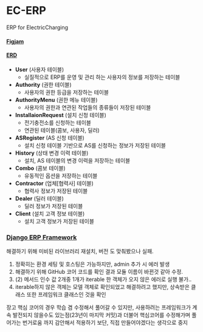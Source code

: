 # EC-ERP
ERP for ElectricCharging

#### [Figjam](https://www.figma.com/board/qfnAYMr465GPgesbUgnaJ2/%EC%A0%84%EA%B8%B0%EC%B6%A9%EC%A0%84%EC%86%8C_ERP?node-id=0-1&t=oOI0q1hnH0WGPg6D-0)
#### [ERD](https://www.erdcloud.com/d/x8CkAhn5bPjbQ5Zk2)
- **User** (사용자 테이블)
  - 실질적으로 ERP를 운영 및 관리 하는 사용자의 정보를 저장하는 테이블
- **Authority** (권한 테이블)
  - 사용자의 권한 등급을 저장하는 테이블
- **AuthorityMenu** (권한 메뉴 테이블)
  - 사용자의 권한과 연관된 작업들의 종류들이 저장된 테이블
- **InstallaionRequest** (설치 신청 테이블)
  - 전기충전소를 신청하는 테이블
  - 연관된 테이블(콤보, 사용자, 딜러)
- **ASRegister** (AS 신청 테이블)
  - 설치 신청 테이블 기반으로 AS를 신청하는 정보가 저장된 테이블
- **History** (상태 변경 이력 테이블)
  - 설치, AS 테이블의 변경 이력을 저장하는 테이블
- **Combo** (콤보 테이블)
  - 유동적인 옵션을 저장하는 테이블
- **Contractor** (업체[협력사] 테이블)
  - 협력사 정보가 저장된 테이블
- **Dealer** (딜러 테이블)
  - 딜러 정보가 저장된 테이블
- **Client** (설치 고객 정보 테이블)
  - 설치 고객 정보가 저장된 테이블




### [Django ERP Framework](https://django-erp-framework.readthedocs.io/en/latest/index.html)

해결하기 위해 미비된 라이브러리 재설치, 버전 도 맞춰봤으나 실패.

1. 정확히는 환경 세팅 및 호스팅은 가능하지만, admin 추가 시 에러 발생
2. 해결하기 위해 GitHub 코어 코드를 확인 결과 모듈 이름이 바뀐것 같아 수정.
3. (2) 메서드 인수 값 2개중 1개가 iterable 한 객체가 오지 않은 에러로 실행 불가..
4. iterable하지 않은 객체는 모델 객체로 확인되었고 해결하려고 했지만, 상속받은 클래스 또한 프레임워크 클래스인 것을 확인

장고 핵심 코어의 경우 학습 겸 수정해서 풀어갈 수 있지만, 사용하려는 프레임워크가 계속 발전되지 않을수도 있는점(23년이 마지막 커밋)과 더불어 핵심코어를 수정해가며 풀어가는 번거로움 까지 감안해서 적용하기 보단, 직접 만들어야겠다는 생각으로 중지
